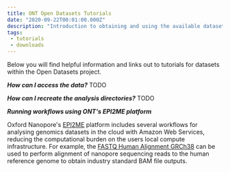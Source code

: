 ```yaml
---
title: ONT Open Datasets Tutorials
date: "2020-09-22T00:01:00.000Z"
description: "Introduction to obtaining and using the available datasets."
tags:
 - tutorials
 - downloads
---
```


Below you will find helpful information and links out to tutorials for
datasets within the Open Datasets project.

***How can I access the data?***
TODO

***How can I recreate the analysis directories?***
TODO

***Running workflows using ONT's EPI2ME platform***

Oxford Nanopore's [EPI2ME](https://epi2me.nanoporetech.com/)
platform includes several workflows for analysing
genomics datasets in the cloud with Amazon Web Services, reducing the
computational burden on the users local compute infrastructure.
For example, the [FASTQ Human Alignment GRCh38](https://community.nanoporetech.com/protocols/epi2me/v/mte_1014_v1_revba_11apr2016/human-alignment-grch38)
can be used to perform alignment of nanopore sequencing reads to 
the human reference genome to obtain industry standard BAM file outputs.
